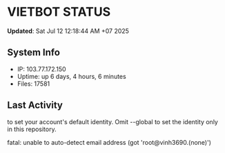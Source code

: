 # VIETBOT STATUS
**Updated**: Sat Jul 12 12:18:44 AM +07 2025

## System Info
- IP: 103.77.172.150
- Uptime: up 6 days, 4 hours, 6 minutes
- Files: 17581

## Last Activity

to set your account's default identity.
Omit --global to set the identity only in this repository.

fatal: unable to auto-detect email address (got 'root@vinh3690.(none)')

